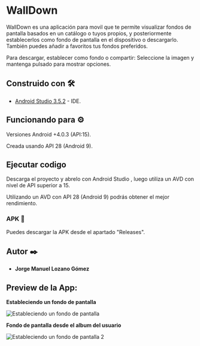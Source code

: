 # WallDown
WallDown es una aplicación para movil que te permite visualizar fondos de pantalla basados en un catálogo o tuyos propios, y posteriormente establecerlos como fondo de pantalla en el dispositivo o descargarlo.
También puedes añadir a favoritos tus fondos preferidos. 

Para descargar, establecer como fondo o compartir: Seleccione la imagen y mantenga pulsado para mostrar opciones.


## Construido con 🛠️

* [Android Studio 3.5.2](https://developer.android.com/studio) - IDE.

## Funcionando para ⚙️

Versiones Android +4.0.3 (API:15).

Creada usando API 28 (Android 9).

## Ejecutar codigo

Descarga el proyecto y abrelo con Android Studio , luego utiliza un AVD con nivel de API superior a 15.

Utilizando un AVD con API 28 (Android 9) podrás obtener el mejor rendimiento.


### APK 🔧

Puedes descargar la APK desde el apartado "Releases".

## Autor ✒️

* **Jorge Manuel Lozano Gómez**


## Preview de la App:

**Estableciendo un fondo de pantalla**

![Estableciendo un fondo de pantalla](http://g.recordit.co/X79cJi2Hmb.gif)

**Fondo de pantalla desde el album del usuario**

![Estableciendo un fondo de pantalla 2](http://g.recordit.co/YBj1vtEL39.gif)
